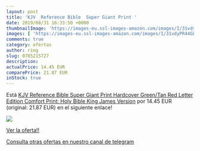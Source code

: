 ```yaml
---
layout: post
title: 'KJV  Reference Bible  Super Giant Print '
date: 2019/08/31 16:33:50 +0000
thumbnailImage: 'https://images-eu.ssl-images-amazon.com/images/I/31vdyPR44GL._SL200_.jpg'
images: [ 'https://images-eu.ssl-images-amazon.com/images/I/31vdyPR44GL._SL200_.jpg' ]
comments: true
category: ofertas
author: ring
slug: 0785215727
description:
actualPrice: 14.45 EUR
comparePrice: 21.87 EUR
inStock: true
---
```


Está [KJV  Reference Bible  Super Giant Print  Hardcover  Green/Tan  Red Letter Edition  Comfort Print: Holy Bible  King James Version](https://www.amazon.com/dp/0785215727/?tag=redken08-20) por 14.45 EUR (original: 21.87 EUR) en el siguiente enlace!

[![](https://images-eu.ssl-images-amazon.com/images/I/31vdyPR44GL._SL200_.jpg)](https://www.amazon.com/dp/0785215727/?tag=redken08-20)

[Ver la oferta!!](https://www.amazon.com/dp/0785215727/?tag=redken08-20)

[Consulta otras ofertas en nuestro canal de telegram](https://t.me/s/ofertas25)
